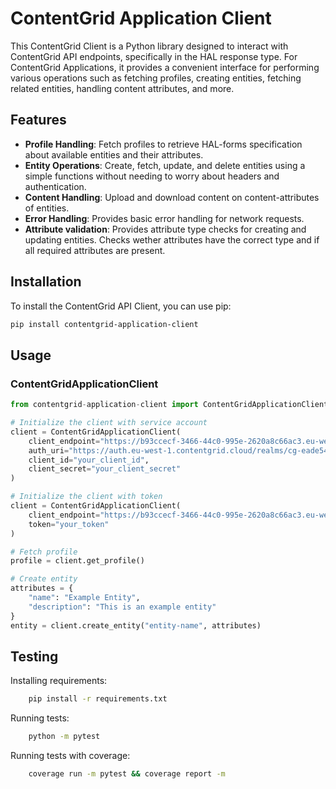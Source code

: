 # ContentGrid Application Client

This ContentGrid Client is a Python library designed to interact with ContentGrid API endpoints, specifically in the HAL response type. For ContentGrid Applications, it provides a convenient interface for performing various operations such as fetching profiles, creating entities, fetching related entities, handling content attributes, and more.

## Features

- **Profile Handling**: Fetch profiles to retrieve HAL-forms specification about available entities and their attributes.
- **Entity Operations**: Create, fetch, update, and delete entities using a simple functions without needing to worry about headers and authentication.
- **Content Handling**: Upload and download content on content-attributes of entities.
- **Error Handling**: Provides basic error handling for network requests.
- **Attribute validation**: Provides attribute type checks for creating and updating entities. Checks wether attributes have the correct type and if all required attributes are present.

## Installation

To install the ContentGrid API Client, you can use pip:

```bash
pip install contentgrid-application-client
```

## Usage

### ContentGridApplicationClient
```python
from contentgrid-application-client import ContentGridApplicationClient

# Initialize the client with service account
client = ContentGridApplicationClient(
    client_endpoint="https://b93ccecf-3466-44c0-995e-2620a8c66ac3.eu-west-1.contentgrid.cloud",
    auth_uri="https://auth.eu-west-1.contentgrid.cloud/realms/cg-eade54da-3903-4554-aa5e-2982cd4126f1/protocol/openid-connect/token",
    client_id="your_client_id",
    client_secret="your_client_secret"
)

# Initialize the client with token
client = ContentGridApplicationClient(
    client_endpoint="https://b93ccecf-3466-44c0-995e-2620a8c66ac3.eu-west-1.contentgrid.cloud",
    token="your_token"
)

# Fetch profile
profile = client.get_profile()

# Create entity
attributes = {
    "name": "Example Entity",
    "description": "This is an example entity"
}
entity = client.create_entity("entity-name", attributes)
```

## Testing
Installing requirements:
```bash
    pip install -r requirements.txt
```

Running tests: 

```bash
    python -m pytest
```

Running tests with coverage:

```bash
    coverage run -m pytest && coverage report -m
```

